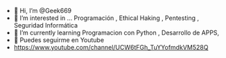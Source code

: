 - 👋 Hi, I’m @Geek669
- 👀 I’m interested in ... Programación , Ethical Haking , Pentesting , Seguridad Informática
- 🌱 I’m currently learning  Programacion con Python , Desarrollo de APPS, 
- 💞️ Puedes seguirme en Youtube 
- https://www.youtube.com/channel/UCW6tFGh_TuYYofmdkVM528Q

<!---
Geek669/Geek669 is a ✨ special ✨ repository because its `README.md` (this file) appears on your GitHub profile.
You can click the Preview link to take a look at your changes.
--->
